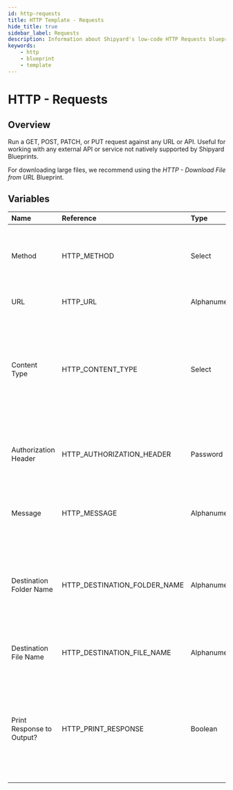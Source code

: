 ```yaml
---
id: http-requests
title: HTTP Template - Requests
hide_title: true
sidebar_label: Requests
description: Information about Shipyard's low-code HTTP Requests blueprint. Run a GET, POST, PATCH, or PUT request against any URL or API. 
keywords:
    - http
    - blueprint
    - template
---
```


# HTTP - Requests

## Overview
Run a GET, POST, PATCH, or PUT request against any URL or API. Useful for working with any external API or service not natively supported by Shipyard Blueprints.

For downloading large files, we recommend using the *HTTP - Download File from URL* Blueprint.

## Variables

| Name | Reference | Type | Required | Default | Options | Description |
|:-----|:----------|:-----|:---------|:--------|:--------|:------------|
| Method | HTTP_METHOD  | Select |:white_check_mark: | `GET` | `GET`,`POST`,`PUT`,`PATCH`, | Request method to use against the URL. Shipyard supports GET, POST, PUT, and PATCH. |
| URL | HTTP_URL  | Alphanumeric |:white_check_mark: | `-` | - | URL to run a request against. |
| Content Type | HTTP_CONTENT_TYPE  | Select |:white_check_mark: | `application/json` | `application/json`,`application/xml`,`text/plain`,`text/html`,`application/x-www-form-urlencoded`, | The type of content provided by the server. The API you run a request against may state that a specific content-type should be chosen. |
| Authorization Header | HTTP_AUTHORIZATION_HEADER  | Password |:heavy_minus_sign: | `-` | - | Credentials to access an API should be provided in the authorization header. |
| Message | HTTP_MESSAGE  | Alphanumeric |:heavy_minus_sign: | `-` | - | The data to be sent to the API. Also known as the body of the request. |
| Destination Folder Name | HTTP_DESTINATION_FOLDER_NAME  | Alphanumeric |:heavy_minus_sign: | `-` | - | The folder where the returned response should be stored. If left blank, defaults to the home directory. |
| Destination File Name | HTTP_DESTINATION_FILE_NAME  | Alphanumeric |:white_check_mark: | `response.txt` | - | The name of the file that the response should be generated to. |
| Print Response to Output? | HTTP_PRINT_RESPONSE  | Boolean |:white_check_mark: | `False` | - | If checked, the response will be printed to the log output in Shipyard. This is only recommended if the output is guaranteed to not have sensitive in it. |


